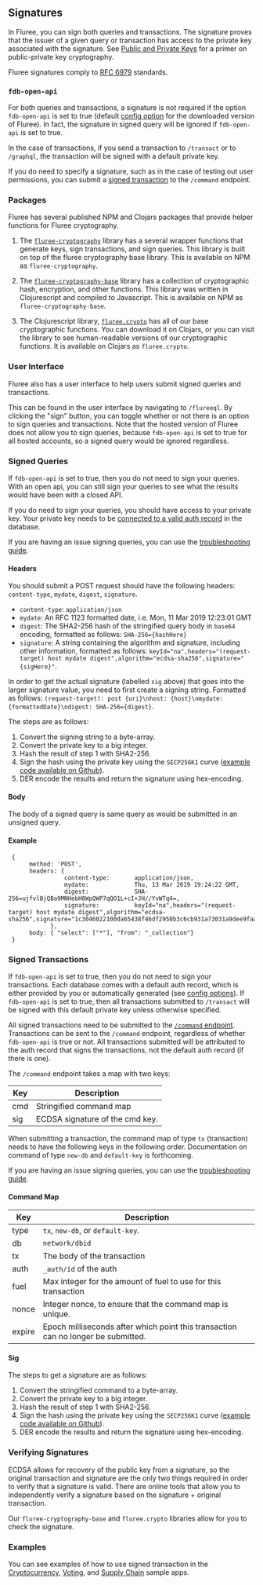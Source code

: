 ## Signatures

In Fluree, you can sign both queries and transactions. The signature proves that the issuer of a given query or transaction has access to the private key associated with the signature. See [Public and Private Keys](/docs/identity/public-private-keys) for a primer on public-private key cryptography.  

Fluree signatures comply to [RFC 6979](https://tools.ietf.org/html/rfc6979) standards.

### `fdb-open-api`
For both queries and transactions, a signature is not required if the option `fdb-open-api` is set to true (default [config option](/docs/getting-started/installation#config-options) for the downloaded version of Fluree). In fact, the signature in signed query will be ignored if `fdb-open-api` is set to true. 

In the case of transactions, if you send a transaction to `/transact` or to `/graphql`, the transaction will be signed with a default private key. 

If you do need to specify a signature, such as in the case of testing out user permissions, you can submit a [signed transaction](#signed-transactions) to the `/command` endpoint.  

### Packages

Fluree has several published NPM and Clojars packages that provide helper functions for Fluree cryptography. 

1. The <a href="https://github.com/fluree/fluree-cryptography" target="_blank">`fluree-cryptography`</a> library has a several wrapper functions that generate keys, sign transactions, and sign queries. This library is built on top of the fluree cryptography base library. This is available on NPM as `fluree-cryptography`.

2. The <a href="https://github.com/fluree/fluree-cryptography-base" target="_blank">`fluree-cryptography-base`</a> library has a collection of cryptographic hash, encryption, and other functions. This library was written in Clojurescript and compiled to Javascript. This is available on NPM as `fluree-cryptography-base`.

3. The Clojurescript library, <a href="https://github.com/fluree/fluree.crypto" target="_blank">`fluree.crypto`</a> has all of our base cryptographic functions. You can download it on Clojars, or you can visit the library to see human-readable versions of our cryptographic functions. It is available on Clojars as `fluree.crypto`.

### User Interface

Fluree also has a user interface to help users submit signed queries and transactions.

This can be found in the user interface by navigating to `/flureeql`. By clicking the "sign" button, you can toggle whether or not there is an option to sign queries and transactions. Note that the hosted version of Fluree does not allow you to sign queries, because `fdb-open-api` is set to true for all hosted accounts, so a signed query would be ignored regardless.

### Signed Queries
If `fdb-open-api` is set to true, then you do not need to sign your queries. With an open api, you can still sign your queries to see what the results would have been with a closed API.

If you do need to sign your queries, you should have access to your private key. Your private key needs to be [connected to a valid auth record](/docs/identity/auth-records) in the database.

If you are having an issue signing queries, you can use the [troubleshooting guide](https://docs.google.com/document/d/1uS3on1-xAtl86hcdya9fN5gPyp8qikVIsPH2nnJ-0bo/edit?usp=sharing).

#### Headers

You should submit a POST request should have the following headers: `content-type`, `mydate`, `digest`, `signature`.

- `content-type`: `application/json`
- `mydate`: An RFC 1123 formatted date, i.e. Mon, 11 Mar 2019 12:23:01 GMT
- `digest`: The SHA2-256 hash of the stringified query body in `base64` encoding, formatted as follows: `SHA-256={hashHere}`
- `signature`: A string containing the algorithm and signature, including other information, formatted as follows: `keyId="na",headers="(request-target) host mydate digest",algorithm="ecdsa-sha256",signature="{sigHere}"`. 

In order to get the actual signature (labelled `sig` above) that goes into the larger signature value, you need to first create a signing string. Formatted as follows: `(request-target): post {uri}\nhost: {host}\nmydate: {formattedDate}\ndigest: SHA-256={digest}`. 

The steps are as follows:

1. Convert the signing string to a byte-array.
2. Convert the private key to a big integer.
3. Hash the result of step 1 with SHA2-256.
4. Sign the hash using the private key using the `SECP256K1` curve (<a href="https://github.com/fluree/fluree.crypto/blob/master/src/fluree/crypto/secp256k1.cljc#L202" target="_blank">example code available on Github</a>).
5. DER encode the results and return the signature using hex-encoding.

#### Body

The body of a signed query is same query as would be submitted in an unsigned query. 

#### Example

```all
 {
      method: 'POST',
      headers: {
                content-type:       application/json,
                mydate:             Thu, 13 Mar 2019 19:24:22 GMT,
                digest:             SHA-256=ujfvlBjQBa9MNHebH8WpQWP7qQO1L+cI+JH//YvWTq4=,
                signature:          keyId="na",headers="(request-target) host mydate digest",algorithm="ecdsa-sha256",signature="1c3046022100da65438f46df2950b3c6cb931a73031a9dee9faaf1ea8d8dd1d83d5ac026635f022100aabe5483c7bd10c3a468fe720d0fbec256fa3e904e16ff9f330ef13f7921700b"
            },
      body: { "select": ["*"], "from": "_collection"}
 }
```

### Signed Transactions
If `fdb-open-api` is set to true, then you do not need to sign your transactions. Each database comes with a default auth record, which is either provided by you or automatically generated (see [config options](/docs/getting-started/installation#config-options)). If `fdb-open-api` is set to true, then all transactions submitted to `/transact` will be signed with this default private key unless otherwise specified. 

All signed transactions need to be submitted to the [`/command` endpoint](/api/downloaded-endpoints/overview). Transactions can be sent to the `/command` endpoint, regardless of whether `fdb-open-api` is true or not. All transactions submitted will be attributed to the auth record that signs the transactions, not the default auth record (if there is one).

The `/command` endpoint takes a map with two keys:

Key | Description
--- | ---
cmd | Stringified command map
sig | ECDSA signature of the cmd key. 

When submitting a transaction, the command map of type `tx` (transaction) needs to have the following keys in the following order. Documentation on command of type `new-db` and `default-key` is forthcoming. 

If you are having an issue signing queries, you can use the [troubleshooting guide](https://docs.google.com/document/d/10DvYqlBZs2I_qPjKEsl53mMWxabh8aObjeSdeFjWwN0/edit?usp=sharing).


#### Command Map

Key | Description
--- | ---
type | `tx`, `new-db`, or `default-key`. 
db | `network/dbid`
tx | The body of the transaction
auth | `_auth/id` of the auth
fuel | Max integer for the amount of fuel to use for this transaction
nonce | Integer nonce, to ensure that the command map is unique.
expire | Epoch milliseconds after which point this transaction can no longer be submitted. 

#### Sig

The steps to get a signature are as follows:

1. Convert the stringified command to a byte-array.
2. Convert the private key to a big integer.
3. Hash the result of step 1 with SHA2-256.
4. Sign the hash using the private key using the `SECP256K1` curve (<a href="https://github.com/fluree/fluree.crypto/blob/master/src/fluree/crypto/secp256k1.cljc#L202" target="_blank">example code available on Github</a>).
5. DER encode the results and return the signature using hex-encoding.

### Verifying Signatures

ECDSA allows for recovery of the public key from a signature, so the original transaction and signature are the only two things required in order to verify that a signature is valid. There are online tools that allow you to independently verify a signature based on the signature + original transaction. 

Our `fluree-cryptography-base` and `fluree.crypto` libraries allow for you to check the signature.

### Examples

You can see examples of how to use signed transaction in the [Cryptocurrency](/docs/examples/cryptocurrency), [Voting](/docs/examples/voting), and [Supply Chain](/docs/examples/supply-chain) sample apps. 